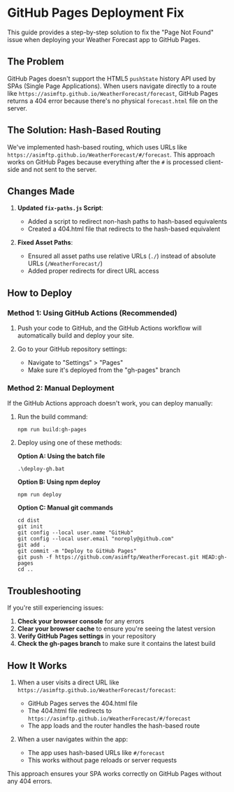 # GitHub Pages Deployment Fix

This guide provides a step-by-step solution to fix the "Page Not Found" issue when deploying your Weather Forecast app to GitHub Pages.

## The Problem

GitHub Pages doesn't support the HTML5 `pushState` history API used by SPAs (Single Page Applications). When users navigate directly to a route like `https://asimftp.github.io/WeatherForecast/forecast`, GitHub Pages returns a 404 error because there's no physical `forecast.html` file on the server.

## The Solution: Hash-Based Routing

We've implemented hash-based routing, which uses URLs like `https://asimftp.github.io/WeatherForecast/#/forecast`. This approach works on GitHub Pages because everything after the `#` is processed client-side and not sent to the server.

## Changes Made

1. **Updated `fix-paths.js` Script**:
   - Added a script to redirect non-hash paths to hash-based equivalents
   - Created a 404.html file that redirects to the hash-based equivalent

2. **Fixed Asset Paths**:
   - Ensured all asset paths use relative URLs (`./`) instead of absolute URLs (`/WeatherForecast/`)
   - Added proper redirects for direct URL access

## How to Deploy

### Method 1: Using GitHub Actions (Recommended)

1. Push your code to GitHub, and the GitHub Actions workflow will automatically build and deploy your site.

2. Go to your GitHub repository settings:
   - Navigate to "Settings" > "Pages"
   - Make sure it's deployed from the "gh-pages" branch

### Method 2: Manual Deployment

If the GitHub Actions approach doesn't work, you can deploy manually:

1. Run the build command:
   ```
   npm run build:gh-pages
   ```

2. Deploy using one of these methods:

   **Option A: Using the batch file**
   ```
   .\deploy-gh.bat
   ```

   **Option B: Using npm deploy**
   ```
   npm run deploy
   ```
   
   **Option C: Manual git commands**
   ```
   cd dist
   git init
   git config --local user.name "GitHub"
   git config --local user.email "noreply@github.com"
   git add .
   git commit -m "Deploy to GitHub Pages"
   git push -f https://github.com/asimftp/WeatherForecast.git HEAD:gh-pages
   cd ..
   ```

## Troubleshooting

If you're still experiencing issues:

1. **Check your browser console** for any errors
2. **Clear your browser cache** to ensure you're seeing the latest version
3. **Verify GitHub Pages settings** in your repository
4. **Check the gh-pages branch** to make sure it contains the latest build

## How It Works

1. When a user visits a direct URL like `https://asimftp.github.io/WeatherForecast/forecast`:
   - GitHub Pages serves the 404.html file
   - The 404.html file redirects to `https://asimftp.github.io/WeatherForecast/#/forecast`
   - The app loads and the router handles the hash-based route

2. When a user navigates within the app:
   - The app uses hash-based URLs like `#/forecast`
   - This works without page reloads or server requests

This approach ensures your SPA works correctly on GitHub Pages without any 404 errors. 